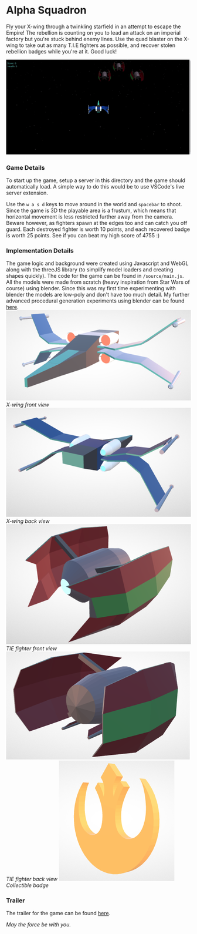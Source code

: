 # Alpha Squadron
Fly your X-wing through a twinkling starfield in an attempt to escape the Empire! The rebellion is counting on you to lead an attack on an imperial factory but you're stuck behind enemy lines. Use the quad blaster on the X-wing to take out as many T.I.E fighters as possible, and recover stolen rebellion badges while you're at it. Good luck!

![Demo](./img/demo.gif)
### Game Details
To start up the game, setup a server in this directory and the game should automatically load. A simple way to do this would be to use VSCode's live server extension. 

Use the ```w a s d``` keys to move around in the world and ```spacebar``` to shoot. Since the game is 3D the playable area is a frustum, which means that horizontal movement is less restricted further away from the camera. Beware however, as fighters spawn at the edges too and can catch you off guard. Each destroyed fighter is worth 10 points, and each recovered badge is worth 25 points. See if you can beat my high score of 4755 :)
### Implementation Details
The game logic and background were created using Javascript and WebGL along with the threeJS library (to simplify model loaders and creating shapes quickly). The code for the game can be found in ```/source/main.js```. All the models were made from scratch (heavy inspiration from Star Wars of course) using blender. Since this was my first time experimenting with blender the models are low-poly and don't have too much detail. My further advanced procedural generation experiments using blender can be found [here](https://github.com/Aa-Aanegola/legendary-brocolli). 
![x-wing](./img/xwing1.png)
*X-wing front view*
![x-wing](./img/xwing2.png)
*X-wing back view*
![fighter](./img/fighter1.png)
*TIE fighter front view*
![fighter](./img/fighter2.png)
*TIE fighter back view*
![badge](./img/badge.png)
*Collectible badge*
### Trailer 
The trailer for the game can be found [here](https://drive.google.com/file/d/12qKqVKPpSWspb7C11VKPe_hpc_M7AZAy/view?usp=sharing).

*May the force be with you.*